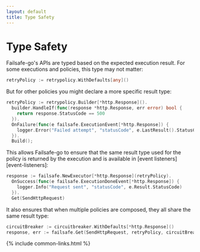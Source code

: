 ```yaml
---
layout: default
title: Type Safety
---
```


# Type Safety

Failsafe-go's APIs are typed based on the expected execution result. For some executions and policies, this type may not matter:

```go
retryPolicy := retrypolicy.WithDefaults[any]()
```

But for other policies you might declare a more specific result type:

```go
retryPolicy := retrypolicy.Builder[*http.Response]().
  builder.HandleIf(func(response *http.Response, err error) bool {
    return response.StatusCode == 500
  }).
  OnFailure(func(e failsafe.ExecutionEvent[*http.Response]) {
    logger.Error("Failed attempt", "statusCode", e.LastResult().StatusCode)
  }).
  Build();
```

This allows Failsafe-go to ensure that the same result type used for the policy is returned by the execution and is available in [event listeners][event-listeners]:

```go
response := failsafe.NewExecutor[*http.Response](retryPolicy).
  OnSuccess(func(e failsafe.ExecutionDoneEvent[*http.Response]) {
    logger.Info("Request sent", "statusCode", e.Result.StatusCode)
  }).
  Get(SendHttpRequest)
```

It also ensures that when multiple policies are composed, they all share the same result type:

```go
circuitBreaker := circuitbreaker.WithDefaults[*http.Response]()
response, err := failsafe.Get(SendHttpRequest, retryPolicy, circuitBreaker)
```

{% include common-links.html %}